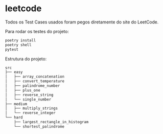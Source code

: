 # leetcode

Todos os Test Cases usados foram pegos diretamente do site do LeetCode.

Para rodar os testes do projeto:

```sh
poetry install
poetry shell
pytest
```

Estrutura do projeto:

```sh
src
├── easy
│   ├── array_concatenation
│   ├── convert_temperature
│   ├── palindrome_number
│   ├── plus_one
│   ├── reverse_string
│   └── single_number
├── medium
│   ├── multiply_strings
│   └── reverse_integer
└── hard
    ├── largest_rectangle_in_histogram
    └── shortest_palindrome
```
